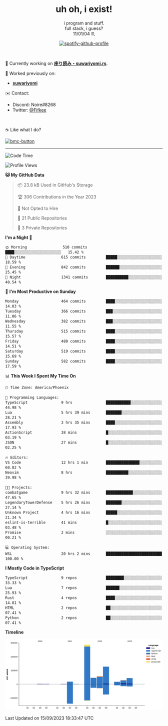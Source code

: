 <!--
**Nowaaru/nowaaru** is a ✨ _special_ ✨ repository because its `README.md` (this file) appears on your GitHub profile.

Here are some ideas to get you started:

- 🔭 I’m currently working on ...
- 🌱 I’m currently learning ...
- 👯 I’m looking to collaborate on ...
- 🤔 I’m looking for help with ...
- 💬 Ask me about ...
- 📫 How to reach me: ...
- 😄 Pronouns: ...
- ⚡ Fun fact: ...
-->

<h1 align="center"> uh oh, i exist!</h1>

<p align="center">
  i program and stuff.<br/>
  full stack, i guess?<br/>
  11/01/04 ♏ 
</p>

<!--
<p align="center">
╭──────────────────────────╮<br/>
│                        <a href="https://open.spotify.com/track/5iY3ZEHlQGFosdnROBDIg7?si=d7fd7fe8c7a747a1">Lavender</a>                      │<br/>
│               <a href="https://open.spotify.com/artist/6oeSQ4qmDQ7n89Rdt6tLLn?si=2773a05ce8b94a6c"><code>Rav</code></a>, <a href="https://open.spotify.com/artist/3vxcGARzVb3sETtt0Jxp7v?si=a4d26afacb46454f"><code>Kill Bill: The Rapper</code></a>               │<br/>
│             00:29 <a href="https://www.youtube.com/watch?v=dQw4w9WgXcQ">━━⬤</a>─────── 02:19              │<br/>
╰──────────────────────────╯<br/>
</p>
-->

<div align="center">

[![spotify-github-profile](https://spotify-github-profile.vercel.app/api/view?uid=fifkee&cover_image=true&theme=novatorem&bar_color=53b14f&bar_color_cover=true)](https://spotify-github-profile.vercel.app/api/view?uid=fifkee&redirect=true)

</div>
<br />

🦀 Currently working on **[座り読み・suwariyomi.rs](https://github.com/Nowaaru/suwariyomi.rs)**.

💫 Worked previously on: 
- **[suwariyomi](https://github.com/Nowaaru/suwariyomi)**



✉️ Contact:
- Discord: Noire#8268
- Twitter: <a href=https://twitter.com/@Fifkee>@Fifkee</a>

<br />

☕ Like what I do?

<a href="https://www.buymeacoffee.com/noire">
<img width="136" alt="bmc-button" src="https://user-images.githubusercontent.com/16274568/185726271-65d08167-e68c-49b1-bc12-8813b73cf0c0.png"></a>


---

<!--START_SECTION:waka-->
![Code Time](http://img.shields.io/badge/Code%20Time-613%20hrs%2041%20mins-blue)

![Profile Views](http://img.shields.io/badge/Profile%20Views-0-blue)

**🐱 My GitHub Data** 

> 📦 23.8 kB Used in GitHub's Storage 
 > 
> 🏆 306 Contributions in the Year 2023
 > 
> 🚫 Not Opted to Hire
 > 
> 📜 21 Public Repositories 
 > 
> 🔑 3 Private Repositories 
 > 
**I'm a Night 🦉** 

```text
🌞 Morning                510 commits         ████░░░░░░░░░░░░░░░░░░░░░   15.42 % 
🌆 Daytime                615 commits         █████░░░░░░░░░░░░░░░░░░░░   18.59 % 
🌃 Evening                842 commits         ██████░░░░░░░░░░░░░░░░░░░   25.45 % 
🌙 Night                  1341 commits        ██████████░░░░░░░░░░░░░░░   40.54 % 
```
📅 **I'm Most Productive on Sunday** 

```text
Monday                   464 commits         ████░░░░░░░░░░░░░░░░░░░░░   14.03 % 
Tuesday                  366 commits         ███░░░░░░░░░░░░░░░░░░░░░░   11.06 % 
Wednesday                382 commits         ███░░░░░░░░░░░░░░░░░░░░░░   11.55 % 
Thursday                 515 commits         ████░░░░░░░░░░░░░░░░░░░░░   15.57 % 
Friday                   480 commits         ████░░░░░░░░░░░░░░░░░░░░░   14.51 % 
Saturday                 519 commits         ████░░░░░░░░░░░░░░░░░░░░░   15.69 % 
Sunday                   582 commits         ████░░░░░░░░░░░░░░░░░░░░░   17.59 % 
```


📊 **This Week I Spent My Time On** 

```text
🕑︎ Time Zone: America/Phoenix

💬 Programming Languages: 
TypeScript               9 hrs               ███████████░░░░░░░░░░░░░░   44.98 % 
Lua                      5 hrs 39 mins       ███████░░░░░░░░░░░░░░░░░░   28.21 % 
Assembly                 3 hrs 35 mins       ████░░░░░░░░░░░░░░░░░░░░░   17.93 % 
ActionScript             38 mins             █░░░░░░░░░░░░░░░░░░░░░░░░   03.19 % 
JSON                     27 mins             █░░░░░░░░░░░░░░░░░░░░░░░░   02.25 % 

🔥 Editors: 
VS Code                  12 hrs 1 min        ███████████████░░░░░░░░░░   60.02 % 
Neovim                   8 hrs               ██████████░░░░░░░░░░░░░░░   39.98 % 

🐱‍💻 Projects: 
combatgame               9 hrs 32 mins       ████████████░░░░░░░░░░░░░   47.65 % 
LegendaryTowerDefense    5 hrs 26 mins       ███████░░░░░░░░░░░░░░░░░░   27.14 % 
Unknown Project          4 hrs 16 mins       █████░░░░░░░░░░░░░░░░░░░░   21.34 % 
eslint-is-terrible       41 mins             █░░░░░░░░░░░░░░░░░░░░░░░░   03.48 % 
Promise                  2 mins              ░░░░░░░░░░░░░░░░░░░░░░░░░   00.21 % 

💻 Operating System: 
WSL                      20 hrs 2 mins       █████████████████████████   100.00 % 
```

**I Mostly Code in TypeScript** 

```text
TypeScript               9 repos             ████████░░░░░░░░░░░░░░░░░   33.33 % 
Lua                      7 repos             ██████░░░░░░░░░░░░░░░░░░░   25.93 % 
Rust                     4 repos             ████░░░░░░░░░░░░░░░░░░░░░   14.81 % 
HTML                     2 repos             ██░░░░░░░░░░░░░░░░░░░░░░░   07.41 % 
Python                   2 repos             ██░░░░░░░░░░░░░░░░░░░░░░░   07.41 % 
```



**Timeline**

![Lines of Code chart](https://raw.githubusercontent.com/Nowaaru/Nowaaru/main/assets/bar_graph.png)


 Last Updated on 15/09/2023 18:33:47 UTC
<!--END_SECTION:waka-->

<!--
[![Nowaaru's GitHub stats](https://github-readme-stats.vercel.app/api?username=Nowaaru&theme=dracula&show_icons=true)](https://github.com/anuraghazra/github-readme-stats)

[![Top Langs](https://github-readme-stats.vercel.app/api/top-langs/?username=Nowaaru&layout=compact&theme=dracula)](https://github.com/anuraghazra/github-readme-stats)
-->
